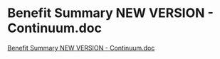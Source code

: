 # Benefit Summary NEW VERSION - Continuum.doc

[Benefit Summary NEW VERSION - Continuum.doc](Benefit%20Summary%20NEW%20VERSION%20-%20Continuum%20doc%209d76b0d663cd4ccc99ac8eb880a4e4c2/Benefit_Summary_NEW_VERSION_-_Continuum.doc)